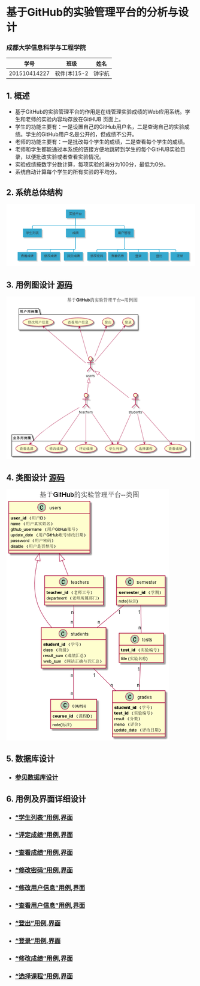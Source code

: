 <!-- markdownlint-disable MD033-->
<!-- 禁止MD033类型的警告 https://www.npmjs.com/package/markdownlint -->

# 基于GitHub的实验管理平台的分析与设计

### 成都大学信息科学与工程学院

|学号|班级|姓名|
|:-------:|:-------------: | :----------:|
|201510414227|软件(本)15-2|钟宇航|

## 1. 概述
- 基于GitHub的实验管理平台的作用是在线管理实验成绩的Web应用系统。学生和老师的实验内容均存放在GitHUB
页面上。
- 学生的功能主要有：一是设置自己的GitHub用户名，二是查询自己的实验成绩。学生的GitHub用户名是公开的，但成绩不公开。
- 老师的功能主要有：一是批改每个学生的成绩，二是查看每个学生的成绩。
- 老师和学生都能通过本系统的链接方便地跳转到学生的每个GitHUB实验目录，以便批改实验或者查看实验情况。
- 实验成绩按数字分数计算，每项实验的满分为100分，最低为0分。
- 系统自动计算每个学生的所有实验的平均分。
    
## 2. 系统总体结构
![](./total.png)
## 3. 用例图设计 [源码](src/main/UserCase.puml)
![](./UserCase.png)

## 4. 类图设计 [源码](src/main/class.puml)
![](class.png)

## 5. 数据库设计
- ### [参见数据库设计](./DataDesign.md)

## 6. 用例及界面详细设计
- ### [“学生列表”用例](src/cases/StudentList.md),[界面](https://github.com/zhongyuhang/is_analysis/blob/master/test6/src/ui/student.png)
- ### [“评定成绩”用例](src/cases/Evaluationscore.md),[界面](https://github.com/zhongyuhang/is_analysis/blob/master/test6/src/ui/Evaluationscore.png)
- ### [“查看成绩”用例](src/cases/CheckGrade.md),[界面]( https://github.com/zhongyuhang/is_analysis/blob/master/test6/src/ui/checkScore.png)
- ### [“修改密码”用例](src/cases/Modify.md),[界面](https://github.com/zhongyuhang/is_analysis/blob/master/test6/src/ui/updatePwd.png)
- ### [“修改用户信息”用例](src/cases/ModifyUserInfo.md),[界面](https://github.com/zhongyuhang/is_analysis/blob/master/test6/src/ui/updateInfo.png)
- ### [“查看用户信息”用例](src/cases/FindUser.md),[界面](https://github.com/zhongyuhang/is_analysis/blob/master/test6/src/ui/userInfo.png)
- ### [“登出”用例](src/cases/logout.md),[界面](https://github.com/zhongyuhang/is_analysis/blob/master/test6/src/ui/logout.png)
- ### [“登录”用例](src/cases/login.md),[界面](https://github.com/zhongyuhang/is_analysis/blob/master/test6/src/ui/login.png)
- ### [“修改成绩”用例](src/cases/UpdateScore.md),[界面](https://github.com/zhongyuhang/is_analysis/blob/master/test6/src/ui/checkScore.png)
- ### [“选择课程”用例](src/cases/CheckCourse.md),[界面](https://github.com/zhongyuhang/is_analysis/blob/master/test6/src/ui/checkCourse.png)
